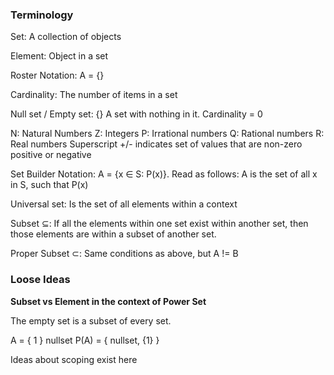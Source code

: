 ### Terminology
Set: A collection of objects

Element: Object in a set

Roster Notation: A = {}

Cardinality: The number of items in a set

Null set / Empty set: {} A set with nothing in it. Cardinality = 0

N: Natural Numbers
Z: Integers
P: Irrational numbers
Q: Rational numbers
R: Real numbers
Superscript +/- indicates set of values that are non-zero positive or negative

Set Builder Notation: A = {x ∈ S: P(x)}. Read as follows: A is the set of all x in S, such that P(x)

Universal set: Is the set of all elements within a context

Subset ⊆: If all the elements within one set exist within another set, then those elements are within a subset of another set.

Proper Subset ⊂: Same conditions as above, but A != B
### Loose Ideas
**Subset vs Element in the context of Power Set**

The empty set is a subset of every set. 

A = { 1 }
nullset 
P(A) = { nullset, {1} }

Ideas about scoping exist here

